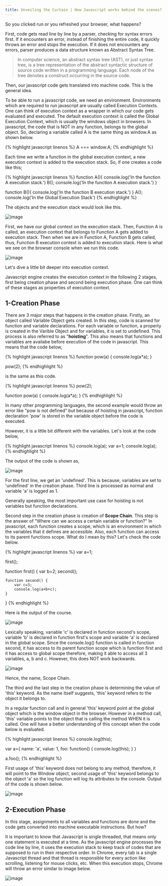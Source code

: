 ```yaml
---
title: Unveiling the Curtain | How Javascript works behind the scenes?
---
```


So you clicked run or you refreshed your browser, what happens?


First, code gets read line by line by a parser, checking for syntax errors first. If it encounters an error, instead of finishing the entire code, it quickly throws an error and stops the execution. If it does not encounters any errors, parser produces a data structure known as Abstract Syntax Tree.
>In computer science, an abstract syntax tree (AST), or just syntax tree, is a tree representation of the abstract syntactic structure of source code written in a programming language. Each node of the tree denotes a construct occurring in the source code.

Then, our javascript code gets translated into machine code. This is the general idea.


To be able to run a javascript code, we need an environment. Environments which are required to run javascript are usually called Execution Contexts. One can think of execution context as a wrapper in which our code gets evaluated and executed. The default execution context is called the Global Execution Context, which is usually the windows object in browsers. In javascript, the code that is NOT in any function, belongs to the global object. So, declaring a variable called A is the same thing as window.A as shown below.

{% highlight javascript linenos %}
A === window.A;
{% endhighlight %}

Each time we write a function in the global execution context, a new execution context is added to the execution stack. So, if one creates a code like this;

{% highlight javascript linenos %}
function A(){
        console.log('In the function A execution stack.')
	B();
	console.log('In the function A execution stack.')
}

function B(){
        console.log('In the function B execution stack.')
}
A();
console.log('In the Global Execution Stack')
{% endhighlight %}

The objects and the execution stack would look like this.

![image](/img/execution-context-diagram.png)

First, we have our global context on the execution stack. Then, Function A is called, an execution context that belongs to Function A gets added to execution stack. Then when we are in Function A, Function B gets called, thus, Function B execution context is added to execution stack.
Here is what we see on the browser console when we run this code.

![image](/img/execution-context-code.png)


Let's dive a little bit deeper into execution context.

Javascript engine creates the execution context in the following 2 stages, first being creation phase and second being execution phase. One can think of these stages as properties of execution context.
## 1-Creation Phase

There are 3 major steps that happens in the creation phase. Firstly, an object called Variable Object gets created. In this step, code is scanned for function and variable declarations. For each variable or function, a property is created in the Varible Object and for variables, it is set to undefined. This process is also referred to as "**hoisting**". This also means that functions and variables are availabe before execution of the code in javascript. This means that the code below,

{% highlight javascript linenos %}
function pow(a) {
	console.log(a*a);
}

pow(2);
{% endhighlight %}

is the same as this code.

{% highlight javascript linenos %}
pow(2);

function pow(a) {
	console.log(a*a);
}
{% endhighlight %}

In many other programming languages, the second example would throw an error like "pow is not defined" but because of hoisting in javascript, function declaration 'pow' is stored in the variable object before the code is executed. 


However, it is a little bit different with the variables. Let's look at the code below,

{% highlight javascript linenos %}
console.log(a);
var a=1;
console.log(a);
{% endhighlight %}

The output of the code is shown as,

![image](/img/variable-undfined.png)

For the first line, we get an 'undefined'. This is because, variables are set to 'undefined' in the creation phase. Third line is processed as normal and variable 'a' is logged as 1. 

Generally speaking, the most important use case for hoisting is not variables but function declarations.

Second step in the creation phase is creation of **Scope Chain**. This step is the answer of "Where can we access a certain variable or function?" In javascript, each function creates a scope, which is an environment in which the variables that it defines are accessible. Also, each function can access to its parent functions scope. What do I mean by this? Let's check the code below.

{% highlight javascript linenos %}
var a=1;

first();

function first() {
	var b=2;
	second();

	function second() {
		var c=3;
		console.log(a+b+c);
	}
}
{% endhighlight %}

Here is the output of the course.

![image](/img/scopechain1.png)

Lexically speaking, variable 'c' is declared in function second's scope, variable 'b' is declared in function first's scope and variable 'a' is declared in the global scope. Since the console.log() function is called in function second, it has access to its parent function scope which is function first and it has access to global scope therefore, making it able to access all 3 variables, a, b and c. However, this does NOT work backwards.

![image](/img/scopechain2.png)

Hence, the name, Scope Chain.

The third and the last step in the creation phase is determining the value of 'this' keyword. As the name itself suggests, 'this' keyword refers to the object it belongs to.

In a regular function call and in general 'this' keyword  point at the global object which is the window object in the browser. However in a method call, 'this' variable points to the object that is calling the method WHEN it is called. One will have a better understanding of this concept when the code below is evaluated.

{% highlight javascript linenos %}
console.log(this);

var a={
	name: 'a',
        value: 1,
        foo: function() {
    	        console.log(this);
    }
}

a.foo();
{% endhighlight %}

First usage of 'this' keyword does not belong to any method, therefore, it will point to the Window object, second usage of 'this' keyword belongs to the object 'a' so the log function will log its attributes to the console. Output of the code is shown below.

![image](/img/thiskeyword.png)
## 2-Execution Phase
In this stage, assignments to all variables and functions are done and the code gets converted into machine executable instructions. But how?

It is important to know that Javascript is single threaded, that means only one statement is executed at a time. As the javascript engine processes the code line by line, it uses the execution stack to keep track of codes that are supposed to run in their respective order. In Chrome, every tab is a single Javascript thread and that thread is responsible for every action like scrolling, listening for mouse clicks, etc. When this execution stops, Chrome will throw an error similar to image below.

![image](/img/google-chrome-pages-unresponsive.png)


